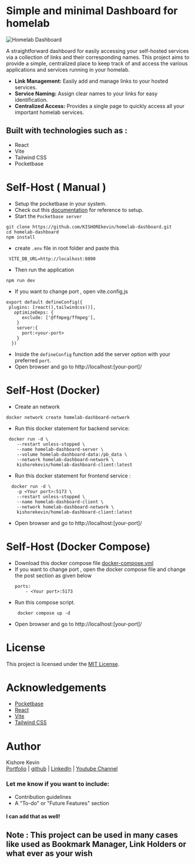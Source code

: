# Simple and minimal Dashboard for homelab
![Homelab Dashboard](https://github.com/user-attachments/assets/11e45f67-90d0-4fe9-b799-b09da6b65b4d)

A straightforward dashboard for easily accessing your self-hosted services via a collection of links and their corresponding names. This project aims to provide a simple, centralized place to keep track of and access the various applications and services running in your homelab.

* **Link Management:** Easily add and manage links to your hosted services.
* **Service Naming:** Assign clear names to your links for easy identification.
* **Centralized Access:** Provides a single page to quickly access all your important homelab services.

## Built with technologies such as :
* React
* Vite
* Tailwind CSS
* Pocketbase
  
# Self-Host ( Manual )
* Setup the pocketbase in your system.
* Check out this [documentation](https://pocketbase.io/docs/) for reference to setup.
* Start the `Pocketbase server`
```
git clone https://github.com/KISHOREkevin/homelab-dashboard.git
cd homelab-dashboard
npm install
```
* create `.env` file in root folder and paste this
```
 VITE_DB_URL=http://localhost:8090
```
* Then run the application
```
npm run dev
```
* If you want to change port , open vite.config,js
```
export default defineConfig({
 plugins: [react(),tailwindcss()],
   optimizeDeps: {
      exclude: ['@ffmpeg/ffmpeg'],
    }
    server:{
      port:<your-port>
    }
  })
```
* Inside the `defineConfig` function add the server option with your preferred `port`.
* Open browser and go to http://localhost:[your-port]/

# Self-Host (Docker)
* Create an network
 ```
docker network create homelab-dashboard-network
```
* Run this docker statement for backend service:
```
 docker run -d \
    --restart unless-stopped \
    --name homelab-dashboard-server \
    --volume homelab-dashboard-data:/pb_data \
    --network homelab-dashboard-network \
    kishorekevin/homelab-dashboard-client:latest
```
*  Run this docker statement for frontend service :
```
  docker run -d \
    -p <Your port>:5173 \
    --restart unless-stopped \
    --name homelab-dashboard-client \
    --network homelab-dashboard-network \
    kishorekevin/homelab-dashboard-client:latest
```
* Open browser and go to http://localhost:[your-port]/

# Self-Host (Docker Compose)
* Download this docker compose file
  [docker-compose.yml](https://raw.githubusercontent.com/KISHOREkevin/homelab-dashboard/refs/heads/main/docker-compose.yml)
* If you want to change port , open the docker compose file and change the post section as given below
  ```
  ports:
      - <Your port>:5173
  ```
* Run this compose script.
  ```
   docker compose up -d
  ```
* Open browser and go to http://localhost:[your-port]/

# License
This project is licensed under the [MIT License](https://raw.githubusercontent.com/KISHOREkevin/homelab-dashboard/refs/heads/main/LICENSE).

# Acknowledgements
- [Pocketbase](https://pocketbase.io/)
- [React](https://reactjs.org/)
- [Vite](https://vitejs.dev/)
- [Tailwind CSS](https://tailwindcss.com/)

# Author
Kishore Kevin   
[Portfolio](https://kishorekevin.netlify.app/) | [github](https://github.com/KISHOREkevin/) | [LinkedIn](https://www.linkedin.com/in/kishore-kevin-a5a873290) | 
[Youtube Channel](https://youtube.com/@codex_arch)

### Let me know if you want to include:
- Contribution guidelines
- A "To-do" or "Future Features" section  
#### I can add that as well!

## Note : This project can be used in many cases like used as Bookmark Manager, Link Holders or what ever as your wish
